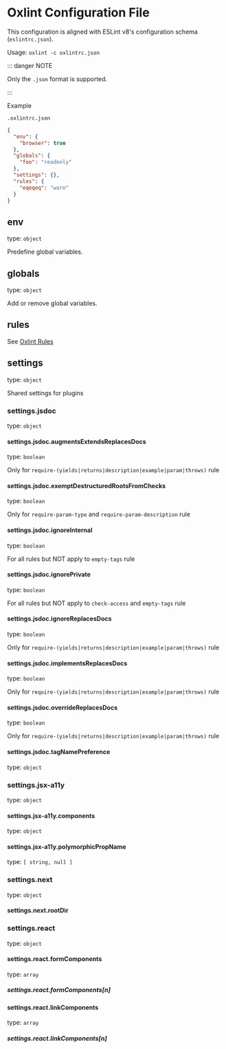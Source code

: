 
# Oxlint Configuration File

This configuration is aligned with ESLint v8's configuration schema (`eslintrc.json`).

Usage: `oxlint -c oxlintrc.json`

::: danger NOTE

Only the `.json` format is supported.

:::

Example

`.oxlintrc.json`

```json
{
  "env": {
    "browser": true
  },
  "globals": {
    "foo": "readonly"
  },
  "settings": {},
  "rules": {
    "eqeqeq": "warn"
  }
}
```


## env

type: `object`

Predefine global variables.



## globals

type: `object`

Add or remove global variables.



## rules


See [Oxlint Rules](./rules)



## settings

type: `object`

Shared settings for plugins


### settings.jsdoc

type: `object`




#### settings.jsdoc.augmentsExtendsReplacesDocs

type: `boolean`

Only for `require-(yields|returns|description|example|param|throws)` rule



#### settings.jsdoc.exemptDestructuredRootsFromChecks

type: `boolean`

Only for `require-param-type` and `require-param-description` rule



#### settings.jsdoc.ignoreInternal

type: `boolean`

For all rules but NOT apply to `empty-tags` rule



#### settings.jsdoc.ignorePrivate

type: `boolean`

For all rules but NOT apply to `check-access` and `empty-tags` rule



#### settings.jsdoc.ignoreReplacesDocs

type: `boolean`

Only for `require-(yields|returns|description|example|param|throws)` rule



#### settings.jsdoc.implementsReplacesDocs

type: `boolean`

Only for `require-(yields|returns|description|example|param|throws)` rule



#### settings.jsdoc.overrideReplacesDocs

type: `boolean`

Only for `require-(yields|returns|description|example|param|throws)` rule



#### settings.jsdoc.tagNamePreference

type: `object`






### settings.jsx-a11y

type: `object`




#### settings.jsx-a11y.components

type: `object`





#### settings.jsx-a11y.polymorphicPropName

type: `[
  string,
  null
]`






### settings.next

type: `object`




#### settings.next.rootDir







### settings.react

type: `object`




#### settings.react.formComponents

type: `array`




##### settings.react.formComponents[n]







#### settings.react.linkComponents

type: `array`




##### settings.react.linkComponents[n]










